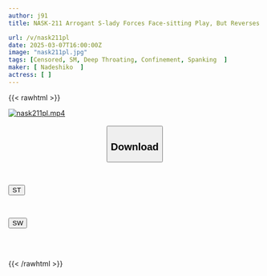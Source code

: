 ```yaml
---
author: j91
title: NASK-211 Arrogant S-lady Forces Face-sitting Play, But Reverses Restraint And Thick Irama To Twist Mating 4

url: /v/nask211pl
date: 2025-03-07T16:00:00Z
image: "nask211pl.jpg"
tags: [Censored, SM, Deep Throating, Confinement, Spanking	]
maker: [ Nadeshiko  ]
actress: [ ]
---
```



{{< rawhtml >}}

<div class="video" data-videoid="Y6q2Bp7R8pcvx9x">
    <a href="javascript:;">
        <img src="/v/nask211pl/nask211pl.jpg" width="WIDTH" height="HEIGHT" alt="nask211pl.mp4" loading="lazy">
    </a>
</div>

<script type="text/javascript" src="https://j91.asia/asset/on-demand-st.js"></script>

<br>
  <link rel="stylesheet" href="https://j91.asia/asset/bs5.css">
  
  <center>
  <button class="btn btn-primary" type="button" data-bs-toggle="collapse" data-bs-target=".multi-collapse" aria-expanded="false" aria-controls="multiCollapseExample1 multiCollapseExample2"><h2>Download</h2></button></center>
</p>
<div class="row">
  <div class="col">
    <div class="collapse multi-collapse" id="multiCollapseExample1">
      <div class="card card-body">
	      	      <br>
<div class="buttons">  
<p><a href="/v/nask211pl/st.html" target="_blank"><button class="btn-hover color-3"><i class="fa fa-download"></i> ST</button></a></p></div>
    </div>
  </div>
</div>
  <div class="col">
    <div class="collapse multi-collapse" id="multiCollapseExample2">
      <div class="card card-body">
	      <br>
<div class="buttons">
<p><a href="/v/nask211pl/sw.html" target="_blank"><button class="btn-hover color-2"><i class="fa fa-download"></i> SW</button></a></p></div>
<br><br>
      </div>
    </div>
  </div>
</div>

{{< /rawhtml >}}